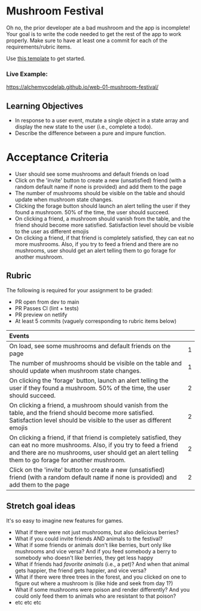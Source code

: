 # Mushroom Festival

Oh no, the prior developer ate a bad mushroom and the app is incomplete! Your goal is to write the code needed to get the rest of the app to work properly. Make sure to have at least one a commit for each of the requirements/rubric items.

Use [this template](https://github.com/alchemycodelab/half-baked-web-01-mushroom-festival) to get started.

### Live Example:

https://alchemycodelab.github.io/web-01-mushroom-festival/

## Learning Objectives

-   In response to a user event, mutate a single object in a state array and display the new state to the user (i.e., complete a todo).
-   Describe the difference between a pure and impure function.

# Acceptance Criteria

-   User should see some mushrooms and default friends on load
-   Click on the 'invite' button to create a new (unsatisfied) friend (with a random default name if none is provided) and add them to the page
-   The number of mushrooms should be visible on the table and should update when mushroom state changes.
-   Clicking the forage button should launch an alert telling the user if they found a mushroom. 50% of the time, the user should succeed.
-   On clicking a friend, a mushroom should vanish from the table, and the friend should become more satisfied. Satisfaction level should be visible to the user as different emojis
-   On clicking a friend, if that friend is completely satisfied, they can eat no more mushrooms. Also, if you try to feed a friend and there are no mushrooms, user should get an alert telling them to go forage for another mushroom.

## Rubric

The following is required for your assignment to be graded:

-   PR open from dev to main
-   PR Passes CI (lint + tests)
-   PR preview on netlify
-   At least 5 commits (vaguely corresponding to rubric items below)

| Events                                                                                                                                                                                                                               |     |
| :----------------------------------------------------------------------------------------------------------------------------------------------------------------------------------------------------------------------------------- | --: |
| On load, see some mushrooms and default friends on the page                                                                                                                                                                          |   1 |
| The number of mushrooms should be visible on the table and should update when mushroom state changes.                                                                                                                                |   1 |
| On clicking the 'forage' button, launch an alert telling the user if they found a mushroom. 50% of the time, the user should succeed.                                                                                                |   2 |
| On clicking a friend, a mushroom should vanish from the table, and the friend should become more satisfied. Satisfaction level should be visible to the user as different emojis                                                     |   2 |
| On clicking a friend, if that friend is completely satisfied, they can eat no more mushrooms. Also, if you try to feed a friend and there are no mushrooms, user should get an alert telling them to go forage for another mushroom. |   2 |
| Click on the 'invite' button to create a new (unsatisfied) friend (with a random default name if none is provided) and add them to the page                                                                                          |   2 |

## Stretch goal ideas

It's so easy to imagine new features for games.

-   What if there were not just mushrooms, but also delicious berries?
-   What if you could invite friends AND animals to the festival?
-   What if some friends or animals don't like berries, burt only like mushrooms and vice versa? And if you feed somebody a berry to somebody who doesn't like berries, they get less happy
-   What if friends had _favorite animals_ (i.e., a pet)? And when that animal gets happier, the friend gets happier, and vice versa?
-   What if there were three trees in the forest, and you clicked on one to figure out where a mushroom is (like hide and seek from day 1?)
-   What if some mushrooms were poison and render differently? And you could only feed them to animals who are resistant to that poison?
-   etc etc etc
